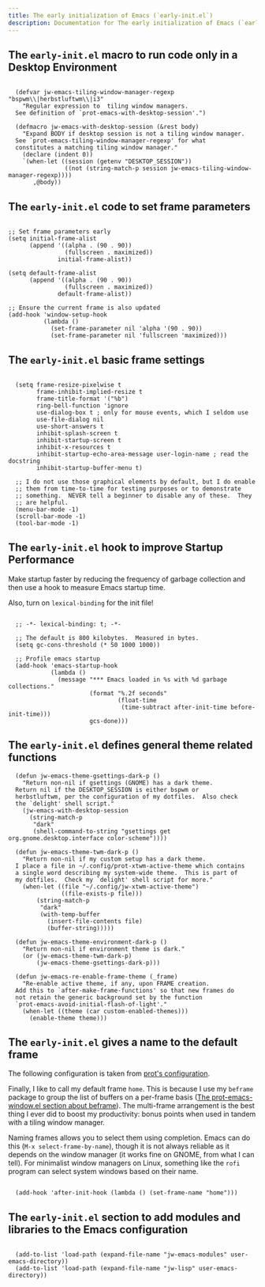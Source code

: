 ```yaml
---
title: The early initialization of Emacs (`early-init.el`)
description: Documentation for The early initialization of Emacs (`early-init.el`)
---
```


## The `early-init.el` macro to run code only in a Desktop Environment

```emacs-lisp

  (defvar jw-emacs-tiling-window-manager-regexp "bspwm\\|herbstluftwm\\|i3"
    "Regular expression to  tiling window managers.
  See definition of `prot-emacs-with-desktop-session'.")

  (defmacro jw-emacs-with-desktop-session (&rest body)
    "Expand BODY if desktop session is not a tiling window manager.
  See `prot-emacs-tiling-window-manager-regexp' for what
  constitutes a matching tiling window manager."
    (declare (indent 0))
    `(when-let ((session (getenv "DESKTOP_SESSION"))
                ((not (string-match-p session jw-emacs-tiling-window-manager-regexp))))
       ,@body))

```

## The `early-init.el` code to set frame parameters

```emacs-lisp

;; Set frame parameters early
(setq initial-frame-alist
      (append '((alpha . (90 . 90))
                (fullscreen . maximized))
              initial-frame-alist))

(setq default-frame-alist
      (append '((alpha . (90 . 90))
                (fullscreen . maximized))
              default-frame-alist))

;; Ensure the current frame is also updated
(add-hook 'window-setup-hook
          (lambda ()
            (set-frame-parameter nil 'alpha '(90 . 90))
            (set-frame-parameter nil 'fullscreen 'maximized)))

```

## The `early-init.el` basic frame settings

```emacs-lisp

  (setq frame-resize-pixelwise t
        frame-inhibit-implied-resize t
        frame-title-format '("%b")
        ring-bell-function 'ignore
        use-dialog-box t ; only for mouse events, which I seldom use
        use-file-dialog nil
        use-short-answers t
        inhibit-splash-screen t
        inhibit-startup-screen t
        inhibit-x-resources t
        inhibit-startup-echo-area-message user-login-name ; read the docstring
        inhibit-startup-buffer-menu t)

  ;; I do not use those graphical elements by default, but I do enable
  ;; them from time-to-time for testing purposes or to demonstrate
  ;; something.  NEVER tell a beginner to disable any of these.  They
  ;; are helpful.
  (menu-bar-mode -1)
  (scroll-bar-mode -1)
  (tool-bar-mode -1)

```
## The `early-init.el` hook to improve Startup Performance

Make startup faster by reducing the frequency of garbage collection and then use a hook to measure Emacs startup time.

Also, turn on `lexical-binding` for the init file!

```emacs-lisp

  ;; -*- lexical-binding: t; -*-

  ;; The default is 800 kilobytes.  Measured in bytes.
  (setq gc-cons-threshold (* 50 1000 1000))

  ;; Profile emacs startup
  (add-hook 'emacs-startup-hook
            (lambda ()
              (message "*** Emacs loaded in %s with %d garbage collections."
                       (format "%.2f seconds"
                               (float-time
                                (time-subtract after-init-time before-init-time)))
                       gcs-done)))

```

## The `early-init.el` defines general theme related functions

```emacs-lisp
  (defun jw-emacs-theme-gsettings-dark-p ()
    "Return non-nil if gsettings (GNOME) has a dark theme.
  Return nil if the DESKTOP_SESSION is either bspwm or
  herbstluftwm, per the configuration of my dotfiles.  Also check
  the `delight' shell script."
    (jw-emacs-with-desktop-session
      (string-match-p
       "dark"
       (shell-command-to-string "gsettings get org.gnome.desktop.interface color-scheme"))))

  (defun jw-emacs-theme-twm-dark-p ()
    "Return non-nil if my custom setup has a dark theme.
  I place a file in ~/.config/prot-xtwm-active-theme which contains
  a single word describing my system-wide theme.  This is part of
  my dotfiles.  Check my `delight' shell script for more."
    (when-let ((file "~/.config/jw-xtwm-active-theme")
               ((file-exists-p file)))
        (string-match-p
         "dark"
         (with-temp-buffer
           (insert-file-contents file)
           (buffer-string)))))

  (defun jw-emacs-theme-environment-dark-p ()
    "Return non-nil if environment theme is dark."
    (or (jw-emacs-theme-twm-dark-p)
        (jw-emacs-theme-gsettings-dark-p)))

  (defun jw-emacs-re-enable-frame-theme (_frame)
    "Re-enable active theme, if any, upon FRAME creation.
  Add this to `after-make-frame-functions' so that new frames do
  not retain the generic background set by the function
  `prot-emacs-avoid-initial-flash-of-light'."
    (when-let ((theme (car custom-enabled-themes)))
      (enable-theme theme)))

```
## The `early-init.el` gives a name to the default frame

The following configuration is taken from [prot's configuration](https:/*protesilaos.com*emacs/dotemacs#h:ad227f7e-b0a7-43f8-91d6-b50db82da9ad).

Finally, I like to call my default frame `home`. This is because I use my `beframe` package to group the list of buffers on a per-frame basis ([The prot-emacs-window.el section about beframe](https:/*protesilaos.com*emacs/dotemacs#h:77e4f174-0c86-460d-8a54-47545f922ae9)). The multi-frame arrangement is the best thing I ever did to boost my productivity: bonus points when used in tandem with a tiling window manager.

Naming frames allows you to select them using completion. Emacs can do this (`M-x select-frame-by-name`), though it is not always reliable as it depends on the window manager (it works fine on GNOME, from what I can tell). For minimalist window managers on Linux, something like the `rofi` program can select system windows based on their name.

```emacs-lisp

  (add-hook 'after-init-hook (lambda () (set-frame-name "home")))

```

## The `early-init.el` section to add modules and libraries to the Emacs configuration

```emacs-lisp

  (add-to-list 'load-path (expand-file-name "jw-emacs-modules" user-emacs-directory))
  (add-to-list 'load-path (expand-file-name "jw-lisp" user-emacs-directory))

```